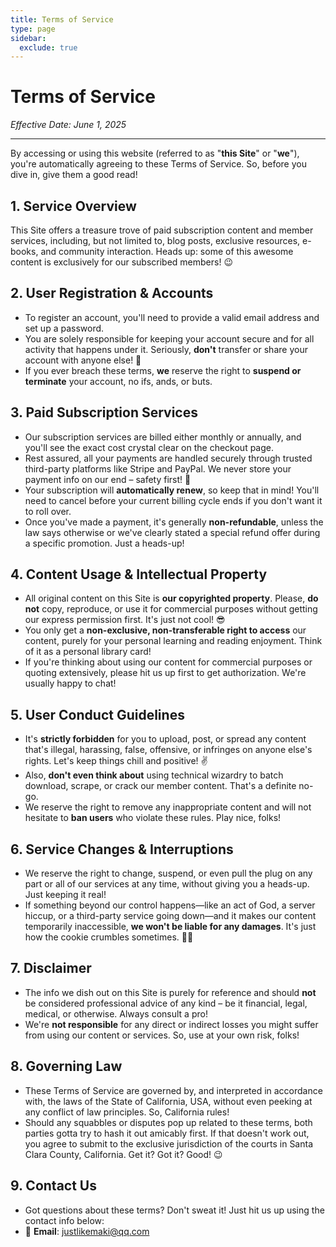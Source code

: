 ```yaml
---
title: Terms of Service
type: page
sidebar:
  exclude: true
---
```

# Terms of Service

*Effective Date: June 1, 2025*

---

By accessing or using this website (referred to as "**this Site**" or "**we**"), you're automatically agreeing to these Terms of Service. So, before you dive in, give them a good read!

## 1. Service Overview
This Site offers a treasure trove of paid subscription content and member services, including, but not limited to, blog posts, exclusive resources, e-books, and community interaction. Heads up: some of this awesome content is exclusively for our subscribed members! 😉

## 2. User Registration & Accounts
- To register an account, you'll need to provide a valid email address and set up a password.
- You are solely responsible for keeping your account secure and for all activity that happens under it. Seriously, **don't** transfer or share your account with anyone else! 🚫
- If you ever breach these terms, **we** reserve the right to **suspend or terminate** your account, no ifs, ands, or buts.

## 3. Paid Subscription Services
- Our subscription services are billed either monthly or annually, and you'll see the exact cost crystal clear on the checkout page.
- Rest assured, all your payments are handled securely through trusted third-party platforms like Stripe and PayPal. We never store your payment info on our end – safety first! 🔐
- Your subscription will **automatically renew**, so keep that in mind! You'll need to cancel before your current billing cycle ends if you don't want it to roll over.
- Once you've made a payment, it's generally **non-refundable**, unless the law says otherwise or we've clearly stated a special refund offer during a specific promotion. Just a heads-up!

## 4. Content Usage & Intellectual Property
- All original content on this Site is **our copyrighted property**. Please, **do not** copy, reproduce, or use it for commercial purposes without getting our express permission first. It's just not cool! 😎
- You only get a **non-exclusive, non-transferable right to access** our content, purely for your personal learning and reading enjoyment. Think of it as a personal library card!
- If you're thinking about using our content for commercial purposes or quoting extensively, please hit us up first to get authorization. We're usually happy to chat!

## 5. User Conduct Guidelines
- It's **strictly forbidden** for you to upload, post, or spread any content that's illegal, harassing, false, offensive, or infringes on anyone else's rights. Let's keep things chill and positive! ✌️
- Also, **don't even think about** using technical wizardry to batch download, scrape, or crack our member content. That's a definite no-go.
- We reserve the right to remove any inappropriate content and will not hesitate to **ban users** who violate these rules. Play nice, folks!

## 6. Service Changes & Interruptions
- We reserve the right to change, suspend, or even pull the plug on any part or all of our services at any time, without giving you a heads-up. Just keeping it real!
- If something beyond our control happens—like an act of God, a server hiccup, or a third-party service going down—and it makes our content temporarily inaccessible, **we won't be liable for any damages**. It's just how the cookie crumbles sometimes. 🤷‍♀️

## 7. Disclaimer
- The info we dish out on this Site is purely for reference and should **not** be considered professional advice of any kind – be it financial, legal, medical, or otherwise. Always consult a pro!
- We're **not responsible** for any direct or indirect losses you might suffer from using our content or services. So, use at your own risk, folks!

## 8. Governing Law
- These Terms of Service are governed by, and interpreted in accordance with, the laws of the State of California, USA, without even peeking at any conflict of law principles. So, California rules!
- Should any squabbles or disputes pop up related to these terms, both parties gotta try to hash it out amicably first. If that doesn't work out, you agree to submit to the exclusive jurisdiction of the courts in Santa Clara County, California. Get it? Got it? Good! 😉

## 9. Contact Us
- Got questions about these terms? Don't sweat it! Just hit us up using the contact info below:
- 📧 **Email**: [justlikemaki@qq.com](mailto:justlikemaki@qq.com)